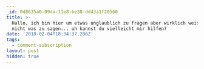 ```yaml
---
_id: 0d8635a0-09da-11e8-be38-dd43a1f20560
title: >-
  Hallo, ich bin hier um etwas unglaublich zu fragen aber wirklich weiss ich
  nicht was zu sagen... uh kannst du vielleicht mir hilfen?
date: '2018-02-04T18:34:37.286Z'
tags:
  - comment-subscription
layout: post
hidden: true
---
```

 
